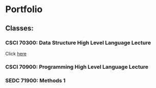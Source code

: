 # Portfolio

## Classes:

### CSCI 70300: Data Structure High Level Language Lecture 
Click [here](../nycscertweb1/Data_Structures)
### CSCI 70900: Programming High Level Language Lecture

### SEDC 71900: Methods 1

